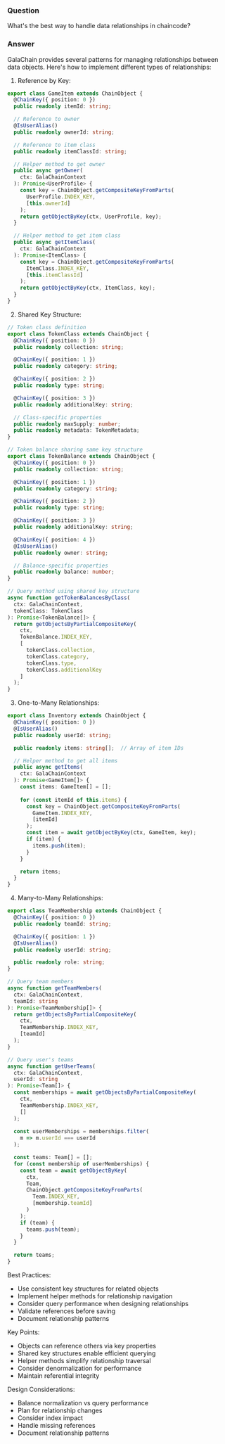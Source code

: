 ### Question


What's the best way to handle data relationships in chaincode?


### Answer


GalaChain provides several patterns for managing relationships between data objects. Here's how to implement different types of relationships:

1. Reference by Key:
```typescript
export class GameItem extends ChainObject {
  @ChainKey({ position: 0 })
  public readonly itemId: string;

  // Reference to owner
  @IsUserAlias()
  public readonly ownerId: string;

  // Reference to item class
  public readonly itemClassId: string;

  // Helper method to get owner
  public async getOwner(
    ctx: GalaChainContext
  ): Promise<UserProfile> {
    const key = ChainObject.getCompositeKeyFromParts(
      UserProfile.INDEX_KEY,
      [this.ownerId]
    );
    return getObjectByKey(ctx, UserProfile, key);
  }

  // Helper method to get item class
  public async getItemClass(
    ctx: GalaChainContext
  ): Promise<ItemClass> {
    const key = ChainObject.getCompositeKeyFromParts(
      ItemClass.INDEX_KEY,
      [this.itemClassId]
    );
    return getObjectByKey(ctx, ItemClass, key);
  }
}
```

2. Shared Key Structure:
```typescript
// Token class definition
export class TokenClass extends ChainObject {
  @ChainKey({ position: 0 })
  public readonly collection: string;

  @ChainKey({ position: 1 })
  public readonly category: string;

  @ChainKey({ position: 2 })
  public readonly type: string;

  @ChainKey({ position: 3 })
  public readonly additionalKey: string;

  // Class-specific properties
  public readonly maxSupply: number;
  public readonly metadata: TokenMetadata;
}

// Token balance sharing same key structure
export class TokenBalance extends ChainObject {
  @ChainKey({ position: 0 })
  public readonly collection: string;

  @ChainKey({ position: 1 })
  public readonly category: string;

  @ChainKey({ position: 2 })
  public readonly type: string;

  @ChainKey({ position: 3 })
  public readonly additionalKey: string;

  @ChainKey({ position: 4 })
  @IsUserAlias()
  public readonly owner: string;

  // Balance-specific properties
  public readonly balance: number;
}

// Query method using shared key structure
async function getTokenBalancesByClass(
  ctx: GalaChainContext,
  tokenClass: TokenClass
): Promise<TokenBalance[]> {
  return getObjectsByPartialCompositeKey(
    ctx,
    TokenBalance.INDEX_KEY,
    [
      tokenClass.collection,
      tokenClass.category,
      tokenClass.type,
      tokenClass.additionalKey
    ]
  );
}
```

3. One-to-Many Relationships:
```typescript
export class Inventory extends ChainObject {
  @ChainKey({ position: 0 })
  @IsUserAlias()
  public readonly userId: string;

  public readonly items: string[];  // Array of item IDs

  // Helper method to get all items
  public async getItems(
    ctx: GalaChainContext
  ): Promise<GameItem[]> {
    const items: GameItem[] = [];
    
    for (const itemId of this.items) {
      const key = ChainObject.getCompositeKeyFromParts(
        GameItem.INDEX_KEY,
        [itemId]
      );
      const item = await getObjectByKey(ctx, GameItem, key);
      if (item) {
        items.push(item);
      }
    }

    return items;
  }
}
```

4. Many-to-Many Relationships:
```typescript
export class TeamMembership extends ChainObject {
  @ChainKey({ position: 0 })
  public readonly teamId: string;

  @ChainKey({ position: 1 })
  @IsUserAlias()
  public readonly userId: string;

  public readonly role: string;
}

// Query team members
async function getTeamMembers(
  ctx: GalaChainContext,
  teamId: string
): Promise<TeamMembership[]> {
  return getObjectsByPartialCompositeKey(
    ctx,
    TeamMembership.INDEX_KEY,
    [teamId]
  );
}

// Query user's teams
async function getUserTeams(
  ctx: GalaChainContext,
  userId: string
): Promise<Team[]> {
  const memberships = await getObjectsByPartialCompositeKey(
    ctx,
    TeamMembership.INDEX_KEY,
    []
  );
  
  const userMemberships = memberships.filter(
    m => m.userId === userId
  );

  const teams: Team[] = [];
  for (const membership of userMemberships) {
    const team = await getObjectByKey(
      ctx,
      Team,
      ChainObject.getCompositeKeyFromParts(
        Team.INDEX_KEY,
        [membership.teamId]
      )
    );
    if (team) {
      teams.push(team);
    }
  }

  return teams;
}
```

Best Practices:
- Use consistent key structures for related objects
- Implement helper methods for relationship navigation
- Consider query performance when designing relationships
- Validate references before saving
- Document relationship patterns

Key Points:
- Objects can reference others via key properties
- Shared key structures enable efficient querying
- Helper methods simplify relationship traversal
- Consider denormalization for performance
- Maintain referential integrity

Design Considerations:
- Balance normalization vs query performance
- Plan for relationship changes
- Consider index impact
- Handle missing references
- Document relationship patterns